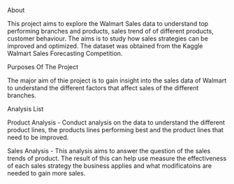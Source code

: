 About

This project aims to explore the Walmart Sales data to understand top performing branches and products, sales trend of of different products, customer behaviour. The aims is to study how sales strategies can be improved and optimized. The dataset was obtained from the Kaggle Walmart Sales Forecasting Competition.

Purposes Of The Project

The major aim of thie project is to gain insight into the sales data of Walmart to understand the different factors that affect sales of the different branches.

Analysis List

Product Analysis - Conduct analysis on the data to understand the different product lines, the products lines performing best and the product lines that need to be improved.

Sales Analysis - This analysis aims to answer the question of the sales trends of product. The result of this can help use measure the effectiveness of each sales strategy the business applies and what modificatoins are needed to gain more sales.

